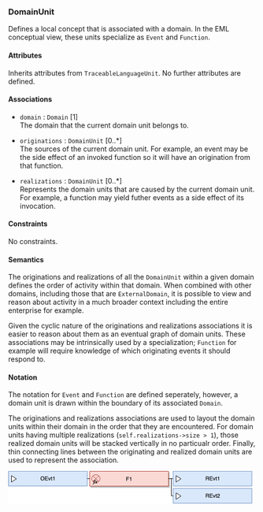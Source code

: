 ### DomainUnit

Defines a local concept that is associated with a domain. In the EML conceptual view, these units specialize as `Event` and `Function`.

#### Attributes

Inherits attributes from `TraceableLanguageUnit`. No further attributes are defined.

#### Associations

- `domain` : `Domain` [1]  
 The domain that the current domain unit belongs to.

- `originations` : `DomainUnit` [0..*]  
The sources of the current domain unit. For example, an event may be the side effect of an invoked function so it will have an origination from that function.

- `realizations` : `DomainUnit` [0..*]  
Represents the domain units that are caused by the current domain unit. For example, a function may yield futher events as a side effect of its invocation.

#### Constraints

No constraints.

#### Semantics

The originations and realizations of all the `DomainUnit` within a given domain defines the order of activity within that domain. When combined with other domains, including those that are `ExternalDomain`, it is possible to view and reason about activity in a much broader context including the entire enterprise for example.

Given the cyclic nature of the originations and realizations associations it is easier to reason about them as an eventual graph of domain units. These associations may be intrinsically used by a specialization; `Function` for example will require knowledge of which originating events it should respond to.

#### Notation

The notation for `Event` and `Function` are defined seperately, however, a domain unit is drawn within the boundary of its associated `Domain`.

The originations and realizations associations are used to layout the domain units within their domain in the order that they are encountered. For domain units having multiple realizations (`self.realizations->size > 1`), those realized domain units will be stacked vertically in no particualr order. Finally, thin connecting lines between the originating and realized domain units are used to represent the association.

![Domain Unit Associations](../../images/notation-domain-unit-ordering.png)
